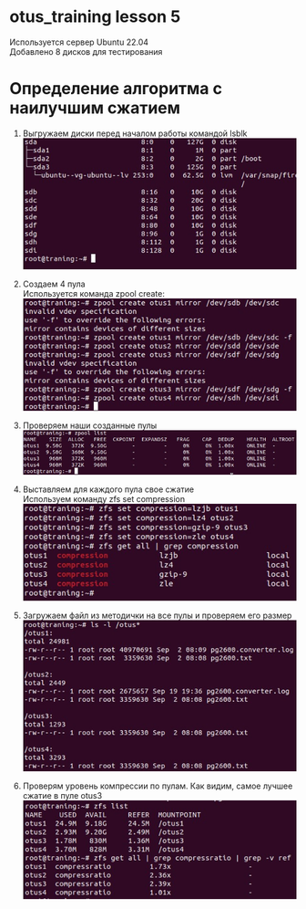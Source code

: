 # otus_training lesson 5
Используется сервер Ubuntu 22.04 </br>
Добавлено 8 дисков для тестирования

# Определение алгоритма с наилучшим сжатием
1. Выгружаем диски перед началом работы командой lsblk </br>
![Image alt](https://github.com/AndrusenkoA/otus_training/blob/main/501.jpg)

2. Создаем 4 пула</br>
Используется команда zpool create:</br>
![Image alt](https://github.com/AndrusenkoA/otus_training/blob/main/502.jpg)

3. Проверяем наши созданные пулы</br>
![Image alt](https://github.com/AndrusenkoA/otus_training/blob/main/503.jpg)

4. Выставляем для каждого пула свое сжатие </br>
Используем команду zfs set compression </br>
![Image alt](https://github.com/AndrusenkoA/otus_training/blob/main/504.jpg)

5. Загружаем файл из методички на все пулы и проверяем его размер </br>
![Image alt](https://github.com/AndrusenkoA/otus_training/blob/main/505.jpg)

6. Проверям уровень компрессии по пулам. Как видим, самое лучшее сжатие в пуле otus3 </br>
![Image alt](https://github.com/AndrusenkoA/otus_training/blob/main/506.jpg)
